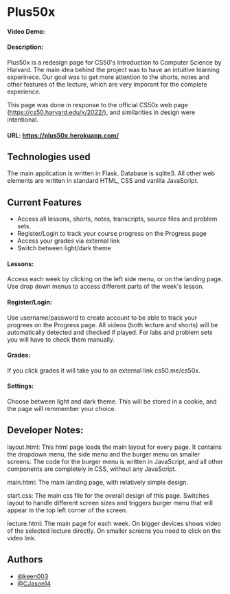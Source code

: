 # Plus50x
#### Video Demo:  <URL HERE>
#### Description:

Plus50x is a redesign page for CS50's Introduction to Computer Science by Harvard. The main idea behind the project was to have an intuitive learning experinece. Our goal was to get more attention to the shorts, notes and other features of the lecture, which are very imporant for the complete experience. 

This page was done in response to the official CS50x web page (https://cs50.harvard.edu/x/2022/), and similarities in design were intentional.

#### URL: https://plus50x.herokuapp.com/

## Technologies used

The main application is written in Flask. Database is sqlite3. All other web elements are written in standard HTML, CSS and vanilla JavaScript.

## Current Features

- Access all lessons, shorts, notes, transcripts, source files and problem sets.
- Register/Login to track your course progress on the Progress page
- Access your grades via external link
- Switch between light/dark theme

#### Lessons:
Access each week by clicking on the left side menu, or on the landing page. Use drop down menus to access different parts of the week's lesson.

#### Register/Login:
Use username/password to create account to be able to track your progrees on the Progress page. All videos (both lecture and shorts) will be automatically detected and checked if played. For labs and problem sets you will have to check them manually.

#### Grades:
If you click grades it will take you to an external link cs50.me/cs50x.

#### Settings:
Choose between light and dark theme. This will be stored in a cookie, and the page will remmember your choice.

## Developer Notes:

layout.html: This html page loads the main layout for every page. It contains the dropdown menu, the side menu and the burger menu on smaller screens. The code for the burger menu is written in JavaScript, and all other components are completely in CSS, without any JavaScript.

main.html: The main landing page, with relatively simple design.

start.css: The main css file for the overall design of this page. Switches layout to handle different screen sizes and triggers burger menu that will appear in the top left corner of the screen.

lecture.html: The main page for each week. On bigger devices shows video of the selected lecture directly. On smaller screens you need to click on the video link.
 
## Authors
- [@keen003](https://github.com/keen003)
- [@CJason14](https://github.com/CJason14)
